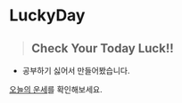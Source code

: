 # LuckyDay
>## Check Your Today Luck!!

* 공부하기 싫어서 만들어봤습니다.

[오늘의 운세](http://freleefty.org:3001/)를 확인해보세요.
